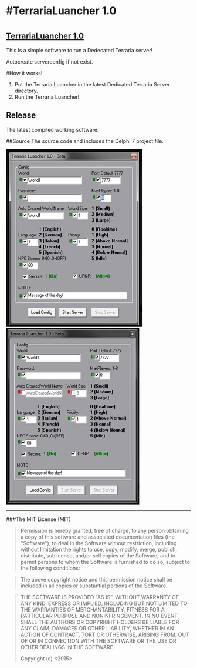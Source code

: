 #TerrariaLuancher 1.0
======================
# 
## [TerrariaLuancher 1.0](https://github.com/Limmek/TerrariaLauncher1.0.git)


This is a simple software to run a Dedecated Terraria server!

Autocreate serverconfig if not exist.


#How it works!
1. Put the Terraria Luancher in the latest Dedicated Terraria Server directory.
2.  Run the Terraria Luancher!


## Release
The latest compiled working software.


##Source
The source code and includes the Delphi 7 project file.


![ScreenShot](https://github.com/Limmek/TerrariaLauncher1.0/blob/master/TerrariaLuancherCreateWorld.JPG)
![ScreenShot](https://github.com/Limmek/TerrariaLauncher1.0/blob/master/TerrariaLuancherLoadWorld.JPG)

------------------------------------------



###The MIT License (MIT)

>Permission is hereby granted, free of charge, to any person obtaining a copy
>of this software and associated documentation files (the "Software"), to deal
>in the Software without restriction, including without limitation the rights
>to use, copy, modify, merge, publish, distribute, sublicense, and/or sell
>copies of the Software, and to permit persons to whom the Software is
>furnished to do so, subject to the following conditions:

>The above copyright notice and this permission notice shall be included in
>all copies or substantial portions of the Software.

>THE SOFTWARE IS PROVIDED "AS IS", WITHOUT WARRANTY OF ANY KIND, EXPRESS OR
>IMPLIED, INCLUDING BUT NOT LIMITED TO THE WARRANTIES OF MERCHANTABILITY,
>FITNESS FOR A PARTICULAR PURPOSE AND NONINFRINGEMENT. IN NO EVENT SHALL THE
>AUTHORS OR COPYRIGHT HOLDERS BE LIABLE FOR ANY CLAIM, DAMAGES OR OTHER
>LIABILITY, WHETHER IN AN ACTION OF CONTRACT, TORT OR OTHERWISE, ARISING FROM,
>OUT OF OR IN CONNECTION WITH THE SOFTWARE OR THE USE OR OTHER DEALINGS IN
>THE SOFTWARE.
> 
>Copyright (c) <2015> <Limmek>
